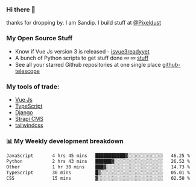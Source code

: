 ### Hi there 👋

thanks for dropping by.
I am Sandip. I build stuff at [@Pixeldust](github.com/pixeldust-in/)

###  **My Open Source Stuff**

 - Know if Vue Js version 3 is released -  [isvue3readyyet](https://github.com/sandiprb/isvue3readyyet)
 - A bunch of Python scripts to get stuff done 💤 💤 [stuff](https://github.com/sandiprb/stuff)
 - See all your starred Github repositories at one single place [github-telescope](https://github.com/sandiprb/github-telescope)



###  **My tools of trade:**
 - [Vue Js](https://github.com/vuejs/vue/)
 - [TypeScript](https://github.com/microsoft/TypeScript)
 - [Django](github.com/django/django)
 - [Strapi CMS](github.com/strapi/strapi)
 - [tailwindcss](https://github.com/tailwindlabs/tailwindcss)


###  📊 **My Weekly development breakdown**
<!--START_SECTION:waka-->

```txt
JavaScript       4 hrs 45 mins   ███████████▓░░░░░░░░░░░░░   46.25 %
Python           2 hrs 43 mins   ██████▓░░░░░░░░░░░░░░░░░░   26.52 %
Other            1 hr 30 mins    ███▓░░░░░░░░░░░░░░░░░░░░░   14.73 %
TypeScript       30 mins         █▒░░░░░░░░░░░░░░░░░░░░░░░   05.01 %
CSS              15 mins         ▓░░░░░░░░░░░░░░░░░░░░░░░░   02.50 %
```

<!--END_SECTION:waka-->
